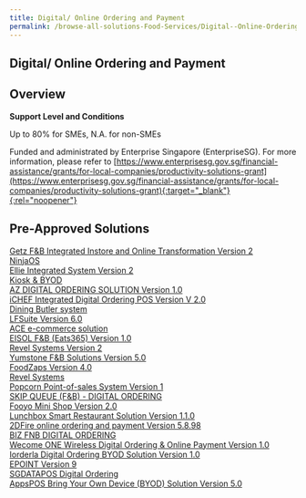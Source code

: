 ```yaml
---
title: Digital/ Online Ordering and Payment
permalink: /browse-all-solutions-Food-Services/Digital--Online-Ordering-and-Payment
---
```


## Digital/ Online Ordering and Payment
## Overview

**Support Level and Conditions**

Up to 80% for SMEs, N.A. for non-SMEs

Funded and administrated by Enterprise Singapore (EnterpriseSG). For more information, please refer to [https://www.enterprisesg.gov.sg/financial-assistance/grants/for-local-companies/productivity-solutions-grant](https://www.enterprisesg.gov.sg/financial-assistance/grants/for-local-companies/productivity-solutions-grant){:target="_blank"}{:rel="noopener"}

## Pre-Approved Solutions

<a href='/productivity-solutions-grant/solutionrepo/solution431' target='_blank'>Getz F&B Integrated Instore and Online Transformation Version 2</a><br>
<a href='/productivity-solutions-grant/solutionrepo/solution511' target='_blank'>NinjaOS</a><br>
<a href='/productivity-solutions-grant/solutionrepo/solution830' target='_blank'>Ellie Integrated System Version 2</a><br>
<a href='/productivity-solutions-grant/solutionrepo/solution976' target='_blank'>Kiosk  & BYOD</a><br>
<a href='/productivity-solutions-grant/solutionrepo/solution981' target='_blank'>AZ DIGITAL ORDERING SOLUTION Version 1.0</a><br>
<a href='/productivity-solutions-grant/solutionrepo/solution991' target='_blank'>iCHEF Integrated Digital Ordering POS Version V 2.0</a><br>
<a href='/productivity-solutions-grant/solutionrepo/solution996' target='_blank'>Dining Butler system </a><br>
<a href='/productivity-solutions-grant/solutionrepo/solution1139' target='_blank'>LFSuite Version 6.0</a><br>
<a href='/productivity-solutions-grant/solutionrepo/solution1299' target='_blank'>ACE e-commerce solution</a><br>
<a href='/productivity-solutions-grant/solutionrepo/solution1441' target='_blank'>EISOL F&B (Eats365) Version 1.0</a><br>
<a href='/productivity-solutions-grant/solutionrepo/solution1795' target='_blank'>Revel Systems Version 2</a><br>
<a href='/productivity-solutions-grant/solutionrepo/solution1834' target='_blank'>Yumstone F&B Solutions Version 5.0</a><br>
<a href='/productivity-solutions-grant/solutionrepo/solution1958' target='_blank'>FoodZaps Version 4.0</a><br>
<a href='/productivity-solutions-grant/solutionrepo/solution2063' target='_blank'>Revel Systems</a><br>
<a href='/productivity-solutions-grant/solutionrepo/solution2175' target='_blank'>Popcorn Point-of-sales System Version 1</a><br>
<a href='/productivity-solutions-grant/solutionrepo/solution2201' target='_blank'>SKIP QUEUE (F&B) - DIGITAL ORDERING</a><br>
<a href='/productivity-solutions-grant/solutionrepo/solution2307' target='_blank'>Fooyo Mini Shop Version 2.0</a><br>
<a href='/productivity-solutions-grant/solutionrepo/solution2514' target='_blank'>Lunchbox Smart Restaurant Solution Version 1.1.0</a><br>
<a href='/productivity-solutions-grant/solutionrepo/solution2536' target='_blank'>2DFire online ordering and payment Version 5.8.98</a><br>
<a href='/productivity-solutions-grant/solutionrepo/solution2726' target='_blank'>BIZ FNB DIGITAL ORDERING</a><br>
<a href='/productivity-solutions-grant/solutionrepo/solution2939' target='_blank'>Wecome ONE Wireless Digital Ordering & Online Payment Version 1.0</a><br>
<a href='/productivity-solutions-grant/solutionrepo/solution2970' target='_blank'>Iorderla Digital Ordering BYOD Solution Version 1.0</a><br>
<a href='/productivity-solutions-grant/solutionrepo/solution2994' target='_blank'>EPOINT Version 9</a><br>
<a href='/productivity-solutions-grant/solutionrepo/solution3030' target='_blank'>SGDATAPOS Digital Ordering</a><br>
<a href='/productivity-solutions-grant/solutionrepo/solution3034' target='_blank'>AppsPOS Bring Your Own Device (BYOD) Solution Version 5.0</a><br>
